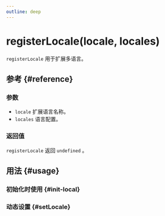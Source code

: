 ```yaml
---
outline: deep
---
```


# registerLocale(locale, locales)
`registerLocale` 用于扩展多语言。

## 参考 {#reference}
<!--@include: @/@views/api/references/chart/registerLocale.md-->

### 参数
- `locale` 扩展语言名称。
- `locales` 语言配置。

### 返回值
`registerLocale` 返回 `undefined` 。

## 用法 {#usage}
<script setup>
import InitLocaleExtension from '../../../@views/api/samples/init-locale-extension/index.vue'
import SetLocaleExtension from '../../../@views/api/samples/setLocale-extension/index.vue'
</script>

### 初始化时使用 {#init-local}
<InitLocaleExtension />

### 动态设置 {#setLocale}
<SetLocaleExtension />
